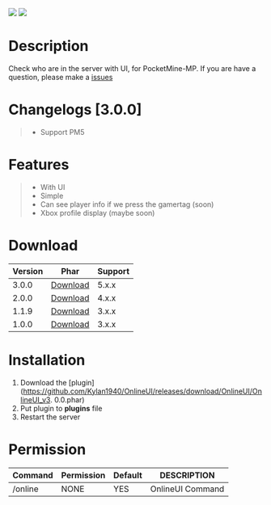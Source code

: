 [![](https://poggit.pmmp.io/shield.state/OnlineUI)](https://poggit.pmmp.io/p/OnlineUI)
[![](https://poggit.pmmp.io/shield.dl.total/OnlineUI)](https://poggit.pmmp.io/p/OnlineUI)

# Description
Check who are in the server with UI, for PocketMine-MP. If you are have a question, please make a [issues](https://github.com/Kylan1940/OnlineUI/issues/new)

# Changelogs [3.0.0]
>- Support PM5

# Features
>- With UI
>- Simple
>- Can see player info if we press the gamertag (soon)
>- Xbox profile display (maybe soon)

# Download
| Version | Phar | Support |
|---|---|---|
| 3.0.0 | [Download](https://github.com/Kylan1940/OnlineUI/releases/download/3.0.0/OnlineUI_v3.0.0.phar) | 5.x.x |
| 2.0.0 | [Download](https://github.com/Kylan1940/OnlineUI/releases/download/2.0.0/OnlineUI_v2.0.0.phar) | 4.x.x |
| 1.1.9 | [Download](https://github.com/Kylan1940/OnlineUI/releases/download/1.1.9/OnlineUI_v1.1.9.phar) | 3.x.x |
| 1.0.0 | [Download](https://github.com/Kylan1940/OnlineUI/releases/download/1.0.0/OnlineUI_v1.0.0.phar) | 3.x.x |

# Installation
1. Download the [plugin](https://github.com/Kylan1940/OnlineUI/releases/download/OnlineUI/OnlineUI_v3. 0.0.phar)
3. Put plugin to **plugins** file
4. Restart the server

# Permission
| Command | Permission | Default | DESCRIPTION |
|---|---|---|---|
| /online | NONE | YES | OnlineUI Command |
